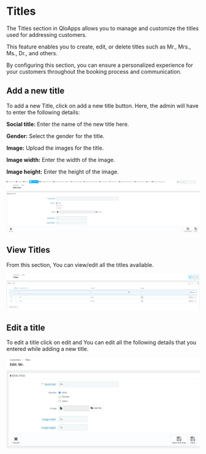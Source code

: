 # Titles

The Titles section in QloApps allows you to manage and customize the titles used for addressing customers.

This feature enables you to create, edit, or delete titles such as Mr., Mrs., Ms., Dr., and others.

By configuring this section, you can ensure a personalized experience for your customers throughout the booking process and communication.

## Add a new title

To add a new Title, click on add a new title button. Here, the admin will have to enter the following details:

**Social title:** Enter the name of the new title here.

**Gender:** Select the gender for the title.

**Image:** Upload the images for the title.

**Image width:** Enter the width of the image.

**Image height:** Enter the height of the image.

![Add new title!](./add_new_title.png)

## View Titles

From this section, You can view/edit all the titles available.

![Titles!](./titles.png)

## Edit a title

To edit a title click on edit and You can edit all the following details that you entered while adding a new title.

![Edit title!](./edit_title.png)